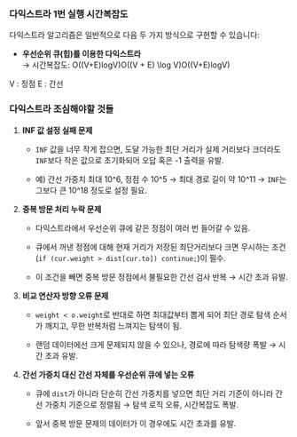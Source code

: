 
### 다익스트라 1번 실행 시간복잡도

다익스트라 알고리즘은 일반적으로 다음 두 가지 방식으로 구현할 수 있습니다:

- **우선순위 큐(힙)를 이용한 다익스트라**  
    → 시간복잡도: O((V+E)log⁡V)O((V + E) \log V)O((V+E)logV)

V : 정점
E : 간선

### 다익스트라 조심해야할 것들 

1. **INF 값 설정 실패 문제**
    
    - `INF` 값을 너무 작게 잡으면, 도달 가능한 최단 거리가 실제 거리보다 크더라도 `INF`보다 작은 값으로 초기화되어 오답 혹은 -1 출력을 유발.
        
    - 예) 간선 가중치 최대 10^6, 정점 수 10^5 → 최대 경로 길이 약 10^11 → `INF`는 그보다 큰 10^18 정도로 설정 필요.
        
2. **중복 방문 처리 누락 문제**
    
    - 다익스트라에서 우선순위 큐에 같은 정점이 여러 번 들어갈 수 있음.


    - 큐에서 꺼낸 정점에 대해 현재 거리가 저장된 최단거리보다 크면 무시하는 조건(`if (cur.weight > dist[cur.to]) continue;`)이 필수.
    - 이 조건을 빼면 중복 방문 정점에서 불필요한 간선 검사 반복 → 시간 초과 유발.

3. **비교 연산자 방향 오류 문제**
    
    - `weight < o.weight`로 반대로 하면 최대값부터 뽑게 되어 최단 경로 탐색 순서가 깨지고, 무한 반복처럼 느껴지는 탐색이 됨.
        
    - 랜덤 데이터에선 크게 문제되지 않을 수 있으나, 경로에 따라 탐색량 폭발 → 시간 초과 유발.
        
4. **간선 가중치 대신 간선 자체를 우선순위 큐에 넣는 오류**
    
    - 큐에 `dist`가 아니라 단순히 간선 가중치를 넣으면 최단 거리 기준이 아니라 간선 가중치 기준으로 정렬됨 → 탐색 로직 오류, 시간복잡도 폭발.
        
    - 앞서 중복 방문 문제의 데이터가 이 경우에도 시간 초과를 유발.

